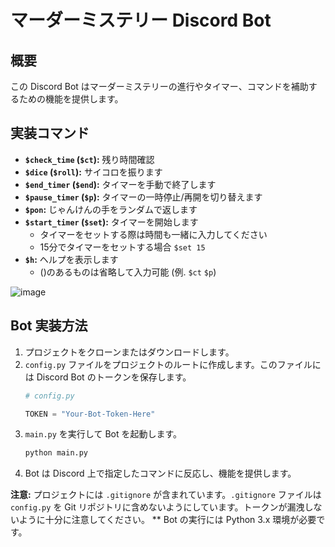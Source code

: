 # マーダーミステリー Discord Bot

## 概要
この Discord Bot はマーダーミステリーの進行やタイマー、コマンドを補助するための機能を提供します。

## 実装コマンド
- **`$check_time` (`$ct`):** 残り時間確認
- **`$dice` (`$roll`):** サイコロを振ります
- **`$end_timer` (`$end`):** タイマーを手動で終了します
- **`$pause_timer` (`$p`):** タイマーの一時停止/再開を切り替えます
- **`$pon`:** じゃんけんの手をランダムで返します
- **`$start_timer` (`$set`):** タイマーを開始します
  - タイマーをセットする際は時間も一緒に入力してください
  - 15分でタイマーをセットする場合 `$set 15`
- **`$h`:** ヘルプを表示します
  - ()のあるものは省略して入力可能 (例. `$ct` `$p`)

![image](https://github.com/yave888/discord-bot/assets/105816624/b5543090-4d18-497f-b11a-1a95a037a74f)

## Bot 実装方法
1. プロジェクトをクローンまたはダウンロードします。
2. `config.py` ファイルをプロジェクトのルートに作成します。このファイルには Discord Bot のトークンを保存します。
    ```python
    # config.py

    TOKEN = "Your-Bot-Token-Here"
    ```
3. `main.py` を実行して Bot を起動します。
    ```bash
    python main.py
    ```
4. Bot は Discord 上で指定したコマンドに反応し、機能を提供します。

**注意:** プロジェクトには `.gitignore` が含まれています。`.gitignore` ファイルは `config.py` を Git リポジトリに含めないようにしています。トークンが漏洩しないように十分に注意してください。
** Bot の実行には Python 3.x 環境が必要です。

